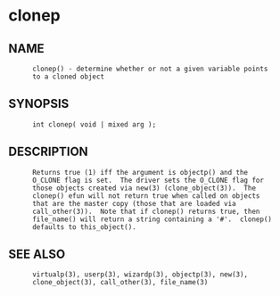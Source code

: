 # clonep
## NAME
          clonep() - determine whether or not a given variable points
          to a cloned object

## SYNOPSIS
          int clonep( void | mixed arg );

## DESCRIPTION
          Returns true (1) iff the argument is objectp() and the
          O_CLONE flag is set.  The driver sets the O_CLONE flag for
          those objects created via new(3) (clone_object(3)).  The
          clonep() efun will not return true when called on objects
          that are the master copy (those that are loaded via
          call_other(3)).  Note that if clonep() returns true, then
          file_name() will return a string containing a '#'.  clonep()
          defaults to this_object().

## SEE ALSO
          virtualp(3), userp(3), wizardp(3), objectp(3), new(3),
          clone_object(3), call_other(3), file_name(3)
